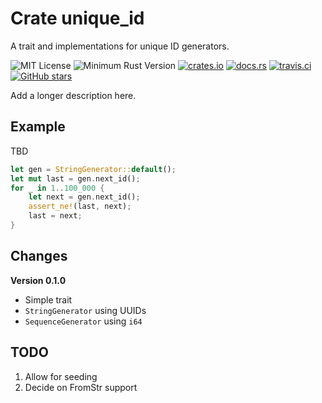 # Crate unique_id

A trait and implementations for unique ID generators.

![MIT License](https://img.shields.io/badge/license-mit-118811.svg)
![Minimum Rust Version](https://img.shields.io/badge/Min%20Rust-1.40-green.svg)
[![crates.io](https://img.shields.io/crates/v/upnp-rs.svg)](https://crates.io/crates/unique_id)
[![docs.rs](https://docs.rs/xml_dom/badge.svg)](https://docs.rs/unique_id)
[![travis.ci](https://travis-ci.org/johnstonskj/rust-unique_id.svg?branch=master)](https://travis-ci.org/johnstonskj/rust-unique_id)
[![GitHub stars](https://img.shields.io/github/stars/johnstonskj/rust-unique_id.svg)](https://github.com/johnstonskj/rust-unique_id/stargazers)

Add a longer description here.

## Example

TBD

```rust
let gen = StringGenerator::default();
let mut last = gen.next_id();
for _ in 1..100_000 {
    let next = gen.next_id();
    assert_ne!(last, next);
    last = next;
}
```

## Changes

**Version 0.1.0**

* Simple trait
* `StringGenerator` using UUIDs
* `SequenceGenerator` using `i64`

## TODO

1. Allow for seeding
1. Decide on FromStr support